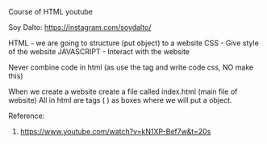 Course of HTML youtube

Soy Dalto: https://instagram.com/soydalto/

HTML - we are going to structure (put object) to a website 
CSS - Give style of the website
JAVASCRIPT - Interact with the website

Never combine code in html (as use the tag <stile> </stile> and write code css, NO make this)

When we create a website create a file called index.html (main file of website)
All in html are tags (<tag> </tag>) as boxes where we will put a object.

Reference: 

1. https://www.youtube.com/watch?v=kN1XP-Bef7w&t=20s
